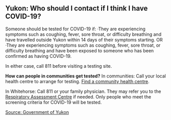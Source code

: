 ## Yukon: Who should I contact if I think I have COVID-19?

Someone should be tested for COVID-19 if:
·They are experiencing symptoms such as coughing, fever, sore throat, or difficulty breathing and have travelled outside Yukon within 14 days of their symptoms starting.
OR
·They are experiencing symptoms such as coughing, fever, sore throat, or difficulty breathing and have been exposed to someone who has been confirmed as having COVID-19. 
 
In either case, call 811 before visiting a testing site.

**How can people in communities get tested?**
In communities: Call your local health centre to arrange for testing. [Find a community health centre](https://yukon.ca/en/health-and-wellness/hospitals-and-health-centres/find-hospital-or-health-centre).

In Whitehorse: Call 811 or your family physician. They may refer you to the [Respiratory Assessment Centre](https://yukon.ca/en/find-respiratory-assessment-centre) if needed. Only people who meet the screening criteria for COVID-19 will be tested.

[Source: Government of Yukon](https://yukon.ca/en/common-questions-covid-19#testing)
